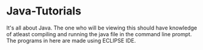 # Java-Tutorials
It's all about Java. The one who will be viewing this should have knowledge of atleast compiling and running the java file in the command line prompt. The programs in here are made using ECLIPSE IDE.

